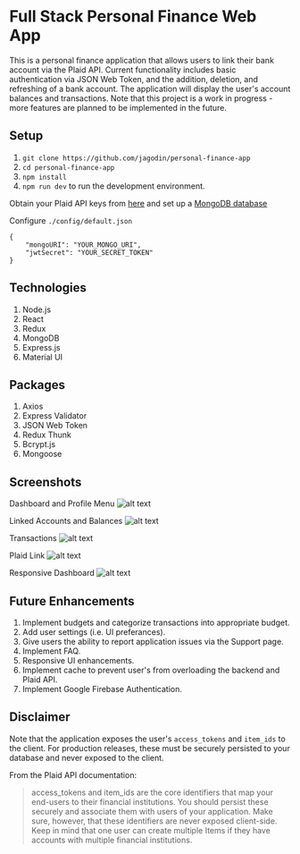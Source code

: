 # Full Stack Personal Finance Web App

This is a personal finance application that allows users to link their bank account via the Plaid API. Current functionality includes basic authentication via JSON Web Token, and the addition, deletion, and refreshing of a bank account. The application will display the user's account balances and transactions. Note that this project is a work in progress - more features are planned to be implemented in the future.

## Setup

1. `git clone https://github.com/jagodin/personal-finance-app`
2. `cd personal-finance-app`
3. `npm install`
4. `npm run dev` to run the development environment.

Obtain your Plaid API keys from [here](https://dashboard.plaid.com/signup) and set up a [MongoDB database](https://www.mongodb.com/download-center)

Configure `./config/default.json`

```
{
    "mongoURI": "YOUR_MONGO_URI",
    "jwtSecret": "YOUR_SECRET_TOKEN"
}
```

## Technologies

1. Node.js
2. React
3. Redux
4. MongoDB
5. Express.js
6. Material UI

## Packages

1. Axios
2. Express Validator
3. JSON Web Token
4. Redux Thunk
5. Bcrypt.js
6. Mongoose

## Screenshots

Dashboard and Profile Menu
![alt text](https://github.com/jagodin/personal-finance-app/images/dashboard.jpeg)

Linked Accounts and Balances
![alt text](https://github.com/jagodin/personal-finance-app/images/linked-accounts.jpeg)

Transactions
![alt text](https://github.com/jagodin/personal-finance-app/images/transactions.jpeg)

Plaid Link
![alt text](https://github.com/jagodin/personal-finance-app/images/plaid-link.jpeg)

Responsive Dashboard
![alt text](https://github.com/jagodin/personal-finance-app/images/responsive.jpeg)

## Future Enhancements

1. Implement budgets and categorize transactions into appropriate budget.
2. Add user settings (i.e. UI preferances).
3. Give users the ability to report application issues via the Support page.
4. Implement FAQ.
5. Responsive UI enhancements.
6. Implement cache to prevent user's from overloading the backend and Plaid API.
7. Implement Google Firebase Authentication.

## Disclaimer

Note that the application exposes the user's `access_tokens` and `item_ids` to the client. For production releases, these must be securely persisted to your database and never exposed to the client.

From the Plaid API documentation:

> access_tokens and item_ids are the core identifiers that map your end-users to their financial institutions. You should persist these securely and associate them with users of your application. Make sure, however, that these identifiers are never exposed client-side. Keep in mind that one user can create multiple Items if they have accounts with multiple financial institutions.
